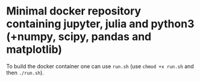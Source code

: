 # Minimal docker repository containing jupyter, julia and python3 (+numpy, scipy, pandas and matplotlib)

To build the docker container one can use ```run.sh``` (use ```chmod +x run.sh``` and then ```./run.sh```).
